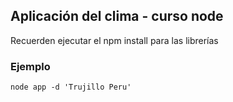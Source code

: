 ## Aplicación del clima - curso node

Recuerden ejecutar el npm install para las librerías

### Ejemplo

```
node app -d 'Trujillo Peru' 
```